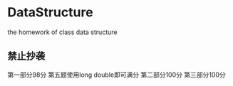 DataStructure
=============

the homework of class data structure

禁止抄袭
--------
第一部分98分
    第五题使用long double即可满分
第二部分100分
第三部分100分
